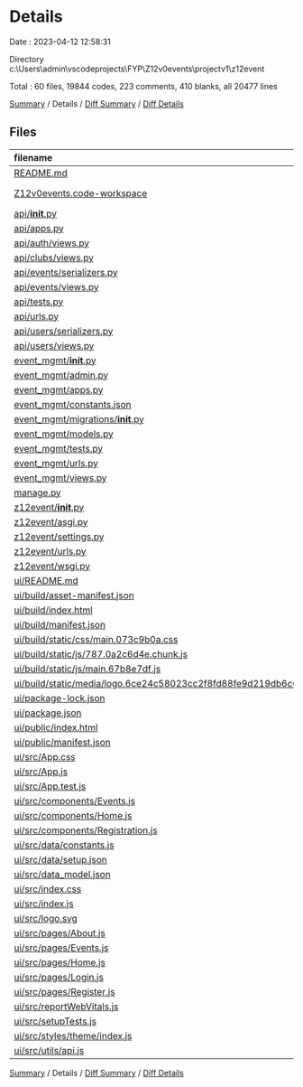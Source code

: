 # Details

Date : 2023-04-12 12:58:31

Directory c:\\Users\\admin\\vscodeprojects\\FYP\\Z12v0events\\projectv1\\z12event

Total : 60 files,  19844 codes, 223 comments, 410 blanks, all 20477 lines

[Summary](results.md) / Details / [Diff Summary](diff.md) / [Diff Details](diff-details.md)

## Files
| filename | language | code | comment | blank | total |
| :--- | :--- | ---: | ---: | ---: | ---: |
| [README.md](/README.md) | Markdown | 1 | 0 | 0 | 1 |
| [Z12v0events.code-workspace](/Z12v0events.code-workspace) | JSON with Comments | 8 | 0 | 0 | 8 |
| [api/__init__.py](/api/__init__.py) | Python | 0 | 0 | 1 | 1 |
| [api/apps.py](/api/apps.py) | Python | 4 | 0 | 3 | 7 |
| [api/auth/views.py](/api/auth/views.py) | Python | 49 | 0 | 28 | 77 |
| [api/clubs/views.py](/api/clubs/views.py) | Python | 10 | 0 | 3 | 13 |
| [api/events/serializers.py](/api/events/serializers.py) | Python | 40 | 0 | 13 | 53 |
| [api/events/views.py](/api/events/views.py) | Python | 57 | 2 | 10 | 69 |
| [api/tests.py](/api/tests.py) | Python | 30 | 0 | 5 | 35 |
| [api/urls.py](/api/urls.py) | Python | 17 | 0 | 2 | 19 |
| [api/users/serializers.py](/api/users/serializers.py) | Python | 15 | 6 | 6 | 27 |
| [api/users/views.py](/api/users/views.py) | Python | 27 | 5 | 4 | 36 |
| [event_mgmt/__init__.py](/event_mgmt/__init__.py) | Python | 0 | 0 | 1 | 1 |
| [event_mgmt/admin.py](/event_mgmt/admin.py) | Python | 0 | 5 | 1 | 6 |
| [event_mgmt/apps.py](/event_mgmt/apps.py) | Python | 4 | 0 | 4 | 8 |
| [event_mgmt/constants.json](/event_mgmt/constants.json) | JSON | 5 | 0 | 0 | 5 |
| [event_mgmt/migrations/__init__.py](/event_mgmt/migrations/__init__.py) | Python | 0 | 0 | 1 | 1 |
| [event_mgmt/models.py](/event_mgmt/models.py) | Python | 112 | 12 | 26 | 150 |
| [event_mgmt/tests.py](/event_mgmt/tests.py) | Python | 28 | 0 | 6 | 34 |
| [event_mgmt/urls.py](/event_mgmt/urls.py) | Python | 0 | 5 | 1 | 6 |
| [event_mgmt/views.py](/event_mgmt/views.py) | Python | 8 | 1 | 3 | 12 |
| [manage.py](/manage.py) | Python | 15 | 3 | 5 | 23 |
| [z12event/__init__.py](/z12event/__init__.py) | Python | 0 | 0 | 1 | 1 |
| [z12event/asgi.py](/z12event/asgi.py) | Python | 4 | 8 | 5 | 17 |
| [z12event/settings.py](/z12event/settings.py) | Python | 108 | 75 | 43 | 226 |
| [z12event/urls.py](/z12event/urls.py) | Python | 9 | 15 | 2 | 26 |
| [z12event/wsgi.py](/z12event/wsgi.py) | Python | 4 | 8 | 5 | 17 |
| [ui/README.md](/ui/README.md) | Markdown | 38 | 0 | 33 | 71 |
| [ui/build/asset-manifest.json](/ui/build/asset-manifest.json) | JSON | 16 | 0 | 0 | 16 |
| [ui/build/index.html](/ui/build/index.html) | HTML | 1 | 0 | 0 | 1 |
| [ui/build/manifest.json](/ui/build/manifest.json) | JSON | 25 | 0 | 1 | 26 |
| [ui/build/static/css/main.073c9b0a.css](/ui/build/static/css/main.073c9b0a.css) | CSS | 1 | 1 | 0 | 2 |
| [ui/build/static/js/787.0a2c6d4e.chunk.js](/ui/build/static/js/787.0a2c6d4e.chunk.js) | JavaScript | 1 | 1 | 0 | 2 |
| [ui/build/static/js/main.67b8e7df.js](/ui/build/static/js/main.67b8e7df.js) | JavaScript | 1 | 2 | 0 | 3 |
| [ui/build/static/media/logo.6ce24c58023cc2f8fd88fe9d219db6c6.svg](/ui/build/static/media/logo.6ce24c58023cc2f8fd88fe9d219db6c6.svg) | XML | 1 | 0 | 0 | 1 |
| [ui/package-lock.json](/ui/package-lock.json) | JSON | 17,328 | 0 | 1 | 17,329 |
| [ui/package.json](/ui/package.json) | JSON | 54 | 0 | 1 | 55 |
| [ui/public/index.html](/ui/public/index.html) | HTML | 20 | 23 | 1 | 44 |
| [ui/public/manifest.json](/ui/public/manifest.json) | JSON | 25 | 0 | 1 | 26 |
| [ui/src/App.css](/ui/src/App.css) | CSS | 33 | 0 | 6 | 39 |
| [ui/src/App.js](/ui/src/App.js) | JavaScript | 9 | 1 | 3 | 13 |
| [ui/src/App.test.js](/ui/src/App.test.js) | JavaScript | 35 | 0 | 4 | 39 |
| [ui/src/components/Events.js](/ui/src/components/Events.js) | JavaScript | 296 | 1 | 47 | 344 |
| [ui/src/components/Home.js](/ui/src/components/Home.js) | JavaScript | 56 | 6 | 14 | 76 |
| [ui/src/components/Registration.js](/ui/src/components/Registration.js) | JavaScript | 70 | 0 | 5 | 75 |
| [ui/src/data/constants.js](/ui/src/data/constants.js) | JavaScript | 212 | 1 | 1 | 214 |
| [ui/src/data/setup.json](/ui/src/data/setup.json) | JSON | 262 | 0 | 0 | 262 |
| [ui/src/data_model.json](/ui/src/data_model.json) | JSON | 190 | 7 | 21 | 218 |
| [ui/src/index.css](/ui/src/index.css) | CSS | 12 | 0 | 2 | 14 |
| [ui/src/index.js](/ui/src/index.js) | JavaScript | 52 | 31 | 7 | 90 |
| [ui/src/logo.svg](/ui/src/logo.svg) | XML | 1 | 0 | 0 | 1 |
| [ui/src/pages/About.js](/ui/src/pages/About.js) | JavaScript | 50 | 0 | 4 | 54 |
| [ui/src/pages/Events.js](/ui/src/pages/Events.js) | JavaScript | 236 | 0 | 30 | 266 |
| [ui/src/pages/Home.js](/ui/src/pages/Home.js) | JavaScript | 31 | 0 | 9 | 40 |
| [ui/src/pages/Login.js](/ui/src/pages/Login.js) | JavaScript | 68 | 0 | 14 | 82 |
| [ui/src/pages/Register.js](/ui/src/pages/Register.js) | JavaScript | 105 | 0 | 18 | 123 |
| [ui/src/reportWebVitals.js](/ui/src/reportWebVitals.js) | JavaScript | 12 | 0 | 2 | 14 |
| [ui/src/setupTests.js](/ui/src/setupTests.js) | JavaScript | 1 | 4 | 1 | 6 |
| [ui/src/styles/theme/index.js](/ui/src/styles/theme/index.js) | JavaScript | 13 | 0 | 2 | 15 |
| [ui/src/utils/api.js](/ui/src/utils/api.js) | JavaScript | 34 | 0 | 3 | 37 |

[Summary](results.md) / Details / [Diff Summary](diff.md) / [Diff Details](diff-details.md)
